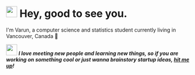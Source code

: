 <h1><img src="https://emojis.slackmojis.com/emojis/images/1531849430/4246/blob-sunglasses.gif?1531849430" width="30"/> Hey, good to see you.</h1>

<p> I'm Varun, a computer science and statistics student currently living in Vancouver, Canada 🍁 </p>

<img src="https://media.giphy.com/media/LnQjpWaON8nhr21vNW/giphy.gif" width="30"> <em><b>I love meeting new people and learning new things, so if you are working on something cool or just wanna brainstory startup ideas, <a href="https://twitter.com/vrustomji">hit me up</a>!
